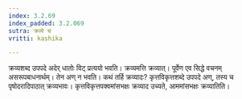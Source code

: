 ```yaml
---
index: 3.2.69
index_padded: 3.2.069
sutra: क्रव्ये च
vritti: kashika

---
```

क्रव्यशब्द उपपदे अदेर् धातोः विट् प्रत्ययो भवति। क्रव्यमत्ति क्रव्यात्। पूर्वेण एव सिद्धे वचनम् असरूपबाधनार्थम्। तेन अण् न भवति। कथं तर्हि क्रव्यादः? कृत्तविकृत्तशब्दे उपपदे अण्, तस्य च पृषोदरादिपाठात् क्रव्यभावः। कृत्तविकृत्तपक्वमांसभक्षः क्रव्याद उच्यते, आममांसभक्षः क्रव्यातिति।